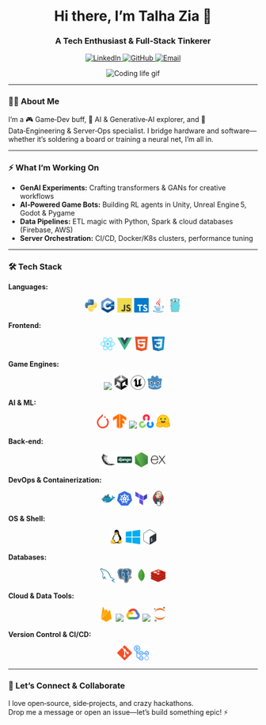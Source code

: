 <h1 align="center">Hi there, I’m Talha Zia 👋</h1>
<h3 align="center">A Tech Enthusiast & Full‑Stack Tinkerer</h3>

<p align="center">
  <a href="https://www.linkedin.com/in/talha-zia-a85595374" target="_blank">
    <img src="https://img.shields.io/badge/LinkedIn-0077B5?style=for-the-badge&logo=linkedin" alt="LinkedIn"/>
  </a>
  <a href="https://github.com/tazbeats" target="_blank">
    <img src="https://img.shields.io/badge/GitHub-181717?style=for-the-badge&logo=github" alt="GitHub"/>
  </a>
  <a href="mailto:talhaziaonmail@gmail.com">
    <img src="https://img.shields.io/badge/Email-D14836?style=for-the-badge&logo=gmail" alt="Email"/>
  </a>
</p>

<p align="center">
  <img src="https://media.giphy.com/media/3o7btPCcdNniyf0ArS/giphy.gif" width="600" alt="Coding life gif"/>
</p>

---

### 👨‍💻 About Me
I’m a 🎮 Game‑Dev buff, 🤖 AI & Generative‑AI explorer, and 🔧 Data‑Engineering & Server‑Ops specialist. I bridge hardware and software—whether it’s soldering a board or training a neural net, I’m all in.

---

### ⚡ What I’m Working On
- **GenAI Experiments:** Crafting transformers & GANs for creative workflows  
- **AI‑Powered Game Bots:** Building RL agents in Unity, Unreal Engine 5, Godot & Pygame  
- **Data Pipelines:** ETL magic with Python, Spark & cloud databases (Firebase, AWS)  
- **Server Orchestration:** CI/CD, Docker/K8s clusters, performance tuning  

---

### 🛠️ Tech Stack

**Languages:**  
<p align="center">
  <img src="https://raw.githubusercontent.com/devicons/devicon/master/icons/python/python-original.svg" width="30"/>
  <img src="https://raw.githubusercontent.com/devicons/devicon/master/icons/cplusplus/cplusplus-original.svg" width="30"/>
  <img src="https://raw.githubusercontent.com/devicons/devicon/master/icons/javascript/javascript-original.svg" width="30"/>
  <img src="https://raw.githubusercontent.com/devicons/devicon/master/icons/typescript/typescript-original.svg" width="30"/>
  <img src="https://raw.githubusercontent.com/devicons/devicon/master/icons/java/java-original.svg" width="30"/>
  <img src="https://raw.githubusercontent.com/devicons/devicon/master/icons/go/go-original.svg" width="30"/>
</p>

**Frontend:**  
<p align="center">
  <img src="https://raw.githubusercontent.com/devicons/devicon/master/icons/react/react-original.svg" width="30"/>
  <img src="https://raw.githubusercontent.com/devicons/devicon/master/icons/vuejs/vuejs-original.svg" width="30"/>
  <img src="https://raw.githubusercontent.com/devicons/devicon/master/icons/html5/html5-original.svg" width="30"/>
  <img src="https://raw.githubusercontent.com/devicons/devicon/master/icons/css3/css3-original.svg" width="30"/>
</p>

**Game Engines:**  
<p align="center">
  <img src="https://img.shields.io/badge/Pygame-0C2D48?style=flat-square&logo=python&logoColor=white" width="30"/>
  <img src="https://raw.githubusercontent.com/devicons/devicon/master/icons/unity/unity-original.svg" width="30"/>
  <img src="https://raw.githubusercontent.com/devicons/devicon/master/icons/unrealengine/unrealengine-original.svg" width="30"/>
  <img src="https://raw.githubusercontent.com/devicons/devicon/master/icons/godot/godot-original.svg" width="30"/>
</p>

**AI & ML:**  
<p align="center">
  <img src="https://raw.githubusercontent.com/devicons/devicon/master/icons/pytorch/pytorch-original.svg" width="30"/>
  <img src="https://raw.githubusercontent.com/devicons/devicon/master/icons/tensorflow/tensorflow-original.svg" width="30"/>
  <img src="https://raw.githubusercontent.com/devicons/devicon/master/icons/scikit-learn/scikit-learn-original.svg" width="30"/>
  <img src="https://raw.githubusercontent.com/devicons/devicon/master/icons/opencv/opencv-original.svg" width="30"/>
  <img src="https://raw.githubusercontent.com/devicons/devicon/master/icons/huggingface/huggingface-original.svg" width="30"/>
</p>

**Back‑end:**  
<p align="center">
  <img src="https://raw.githubusercontent.com/devicons/devicon/master/icons/flask/flask-original.svg" width="30"/>
  <img src="https://raw.githubusercontent.com/devicons/devicon/master/icons/django/django-original.svg" width="30"/>
  <img src="https://raw.githubusercontent.com/devicons/devicon/master/icons/nodejs/nodejs-original.svg" width="30"/>
  <img src="https://raw.githubusercontent.com/devicons/devicon/master/icons/express/express-original.svg" width="30"/>
</p>

**DevOps & Containerization:**  
<p align="center">
  <img src="https://raw.githubusercontent.com/devicons/devicon/master/icons/docker/docker-original.svg" width="30"/>
  <img src="https://raw.githubusercontent.com/devicons/devicon/master/icons/kubernetes/kubernetes-plain.svg" width="30"/>
  <img src="https://raw.githubusercontent.com/devicons/devicon/master/icons/terraform/terraform-original.svg" width="30"/>
  <img src="https://raw.githubusercontent.com/devicons/devicon/master/icons/jenkins/jenkins-original.svg" width="30"/>
</p>

**OS & Shell:**  
<p align="center">
  <img src="https://raw.githubusercontent.com/devicons/devicon/master/icons/linux/linux-original.svg" width="30"/>
  <img src="https://raw.githubusercontent.com/devicons/devicon/master/icons/windows8/windows8-original.svg" width="30"/>
  <img src="https://raw.githubusercontent.com/devicons/devicon/master/icons/bash/bash-original.svg" width="30"/>
</p>

**Databases:**  
<p align="center">
  <img src="https://raw.githubusercontent.com/devicons/devicon/master/icons/mysql/mysql-original.svg" width="30"/>
  <img src="https://raw.githubusercontent.com/devicons/devicon/master/icons/postgresql/postgresql-original.svg" width="30"/>
  <img src="https://raw.githubusercontent.com/devicons/devicon/master/icons/mongodb/mongodb-original.svg" width="30"/>
  <img src="https://raw.githubusercontent.com/devicons/devicon/master/icons/redis/redis-original.svg" width="30"/>
</p>

**Cloud & Data Tools:**  
<p align="center">
  <img src="https://raw.githubusercontent.com/devicons/devicon/master/icons/firebase/firebase-plain.svg" width="30"/>
  <img src="https://img.shields.io/badge/AWS-232F3E?style=flat-square&logo=amazon-aws&logoColor=white" width="30"/>
  <img src="https://raw.githubusercontent.com/devicons/devicon/master/icons/googlecloud/googlecloud-original.svg" width="30"/>
  <img src="https://raw.githubusercontent.com/devicons/devicon/master/icons/apache-spark/apache-spark-original.svg" width="30"/>
  <img src="https://raw.githubusercontent.com/devicons/devicon/master/icons/jupyter/jupyter-original.svg" width="30"/>
</p>

**Version Control & CI/CD:**  
<p align="center">
  <img src="https://raw.githubusercontent.com/devicons/devicon/master/icons/git/git-original.svg" width="30"/>
  <img src="https://raw.githubusercontent.com/devicons/devicon/master/icons/githubactions/githubactions-original.svg" width="30"/>
</p>

---

### 🙌 Let’s Connect & Collaborate
I love open‑source, side‑projects, and crazy hackathons.  
Drop me a message or open an issue—let’s build something epic! ⚡  
